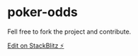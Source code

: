 # poker-odds
Fell free to fork the project and contribute.

[Edit on StackBlitz ⚡️](https://stackblitz.com/edit/poker-odds)